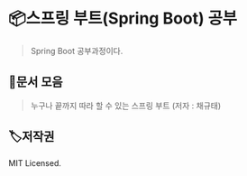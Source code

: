 # 📦스프링 부트(Spring Boot) 공부

> Spring Boot 공부과정이다.



## 🥳문서 모음
> 누구나 끝까지 따라 할 수 있는 스프링 부트 (저자 : 채규태)







## 🏷저작권

MIT Licensed.
